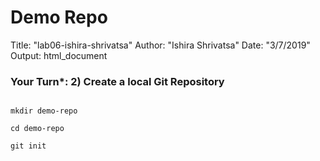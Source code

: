 # Demo Repo


Title: "lab06-ishira-shrivatsa"
Author: "Ishira Shrivatsa"
Date: "3/7/2019"
Output: html_document


### Your Turn*: 2) Create a local Git Repository 
```{r eval = FALSE}

mkdir demo-repo

cd demo-repo

git init 
```

